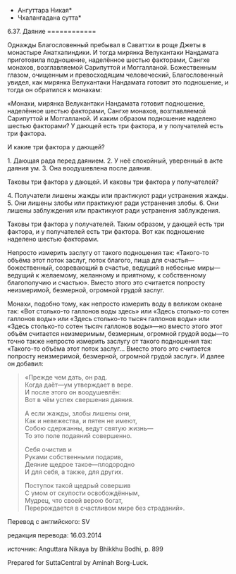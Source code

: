 * Ангуттара Никая*
* Чхалангадана сутта*

6\.37\. Даяние
\=\=\=\=\=\=\=\=\=\=\=\=

Однажды Благословенный пребывал в Саваттхи в роще Джеты в монастыре Анатхапиндики\. И тогда мирянка Велукантаки Нандамата приготовила подношение, наделённое шестью факторами, Сангхе монахов, возглавляемой Сарипуттой и Моггалланой\. Божественным глазом, очищенным и превосходящим человеческий, Благословенный увидел, как мирянка Велукантаки Нандамата готовит это подношение, и тогда он обратился к монахам:

«Монахи, мирянка Велукантаки Нандамата готовит подношение, наделённое шестью факторами, Сангхе монахов, возглавляемой Сарипуттой и Моггалланой\. И каким образом подношение наделено шестью факторами? У дающей есть три фактора, и у получателей есть три фактора\.

И какие три фактора у дающей?

1\. Дающая рада перед даянием\.
2\. У неё спокойный, уверенный в акте даяния ум\.
3\. Она воодушевлена после даяния\.

Таковы три фактора у дающей\. И каковы три фактора у получателей?

4\. Получатели лишены жажды или практикуют ради устранения жажды\.
5\. Они лишены злобы или практикуют ради устранения злобы\.
6\. Они лишены заблуждения или практикуют ради устранения заблуждения\.

Таковы три фактора у получателей\. Таким образом, у дающей есть три фактора, и у получателей есть три фактора\. Вот как подношение наделено шестью факторами\.

Непросто измерить заслугу от такого подношения так: «Такого\-то объёма этот поток заслуг, поток благого, пища для счастья—божественный, созревающий в счастье, ведущий в небесные миры—ведущий к желаемому, желанному и приятному, к собственному благополучию и счастью»\. Вместо этого это считается попросту неизмеримой, безмерной, огромной грудой заслуг\.

Монахи, подобно тому, как непросто измерить воду в великом океане так: «Вот столько\-то галлонов воды здесь» или «Здесь столько\-то сотен галлонов воды» или «Здесь столько\-то тысяч галлонов воды» или «Здесь столько\-то сотен тысяч галлонов воды»—но вместо этого этот объём считается неизмеримым, безмерным, огромной грудой воды—то точно также непросто измерить заслугу от такого подношения так: «Такого\-то объёма этот поток заслуг… Вместо этого это считается попросту неизмеримой, безмерной, огромной грудой заслуг»\. И далее он добавил:

> «Прежде чем дать, он рад\.  
> Когда даёт—ум утверждает в вере\.  
> И после этого он воодушевлён:  
> Вот в чём успех свершения даяния\.  
>   
> А если жажды, злобы лишены они,  
> Как и невежества, и пятен не имеют,  
> Собою сдержанны, ведут святую жизнь—  
> То это поле подаяний совершенно\.  
>   
> Себя очистив и  
> Руками собственными подарив,  
> Деяние щедрое такое—плодородно  
> И для себя, а также, для других\.  
>   
> Поступок такой щедрый совершив  
> С умом от скупости освобождённым,  
> Мудрец, что своей верою богат,  
> Перерождается в счастливом мире без страданий»\.

Перевод с английского: SV

редакция перевода: 16\.03\.2014

источник: Anguttara Nikaya by Bhikkhu Bodhi, p\. 899

Prepared for SuttaCentral by Aminah Borg\-Luck\.